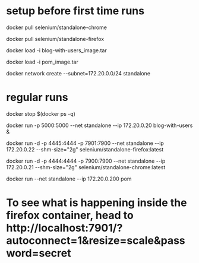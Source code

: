 # setup before first time runs

docker pull selenium/standalone-chrome

docker pull selenium/standalone-firefox

docker load -i blog-with-users_image.tar

docker load -i pom_image.tar

docker network create --subnet=172.20.0.0/24 standalone

# regular runs

docker stop $(docker ps -q)

docker run -p 5000:5000 --net standalone --ip 172.20.0.20 blog-with-users &

docker run -d -p 4445:4444 -p 7901:7900 --net standalone --ip 172.20.0.22 --shm-size="2g" selenium/standalone-firefox:latest

docker run -d -p 4444:4444 -p 7900:7900 --net standalone --ip 172.20.0.21 --shm-size="2g" selenium/standalone-chrome:latest

docker run --net standalone --ip 172.20.0.200 pom


# To see what is happening inside the firefox container, head to http://localhost:7901/?autoconnect=1&resize=scale&password=secret
